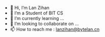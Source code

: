 - 👋 Hi, I’m Lan Zihan
- 👀 I’m a Student of BIT CS
- 🌱 I’m currently learning ...
- 💞️ I’m looking to collaborate on ...
- 📫 How to reach me : lanzihan@bytelan.cn

<!---
ByteLan/ByteLan is a ✨ special ✨ repository because its `README.md` (this file) appears on your GitHub profile.
You can click the Preview link to take a look at your changes.
--->
